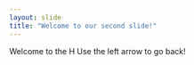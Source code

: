 ```yaml
---
layout: slide
title: "Welcome to our second slide!"
---
```

Welcome to the H
Use the left arrow to go back!
